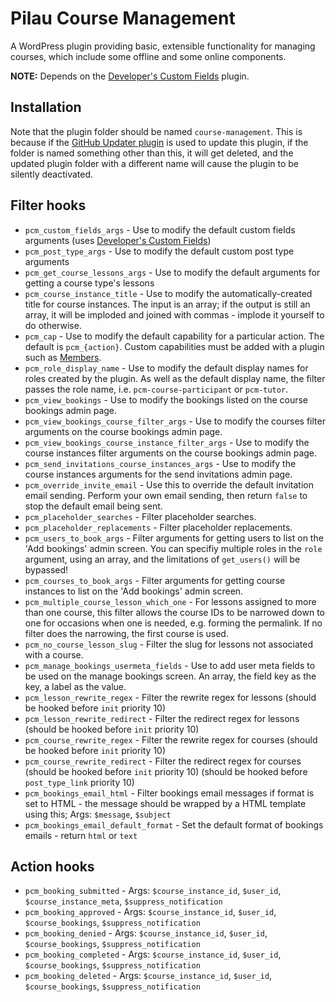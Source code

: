 # Pilau Course Management

A WordPress plugin providing basic, extensible functionality for managing courses, which include some offline and some online components.

**NOTE:** Depends on the [Developer's Custom Fields](https://github.com/gyrus/WordPress-Developers-Custom-Fields) plugin.

## Installation

Note that the plugin folder should be named `course-management`. This is because if the [GitHub Updater plugin](https://github.com/afragen/github-updater) is used to update this plugin, if the folder is named something other than this, it will get deleted, and the updated plugin folder with a different name will cause the plugin to be silently deactivated.

## Filter hooks

* `pcm_custom_fields_args` - Use to modify the default custom fields arguments (uses [Developer's Custom Fields](http://sltaylor.co.uk/wordpress/developers-custom-fields-docs/))
* `pcm_post_type_args` - Use to modify the default custom post type arguments
* `pcm_get_course_lessons_args` - Use to modify the default arguments for getting a course type's lessons
* `pcm_course_instance_title` - Use to modify the automatically-created title for course instances. The input is an array; if the output is still an array, it will be imploded and joined with commas - implode it yourself to do otherwise.
* `pcm_cap` - Use to modify the default capability for a particular action. The default is `pcm_{action}`. Custom capabilities must be added with a plugin such as [Members](http://wordpress.org/plugins/members/).
* `pcm_role_display_name` - Use to modify the default display names for roles created by the plugin. As well as the default display name, the filter passes the role name, i.e. `pcm-course-participant` or `pcm-tutor`.
* `pcm_view_bookings` - Use to modify the bookings listed on the course bookings admin page.
* `pcm_view_bookings_course_filter_args` - Use to modify the courses filter arguments on the course bookings admin page.
* `pcm_view_bookings_course_instance_filter_args` - Use to modify the course instances filter arguments on the course bookings admin page.
* `pcm_send_invitations_course_instances_args` - Use to modify the course instances arguments for the send invitations admin page.
* `pcm_override_invite_email` - Use this to override the default invitation email sending. Perform your own email sending, then return `false` to stop the default email being sent.
* `pcm_placeholder_searches` - Filter placeholder searches.
* `pcm_placeholder_replacements` - Filter placeholder replacements.
* `pcm_users_to_book_args` - Filter arguments for getting users to list on the 'Add bookings' admin screen. You can specifiy multiple roles in the `role` argument, using an array, and the limitations of `get_users()` will be bypassed!
* `pcm_courses_to_book_args` - Filter arguments for getting course instances to list on the 'Add bookings' admin screen.
* `pcm_multiple_course_lesson_which_one` - For lessons assigned to more than one course, this filter allows the course IDs to be narrowed down to one for occasions when one is needed, e.g. forming the permalink. If no filter does the narrowing, the first course is used.
* `pcm_no_course_lesson_slug` - Filter the slug for lessons not associated with a course.
* `pcm_manage_bookings_usermeta_fields` - Use to add user meta fields to be used on the manage bookings screen. An array, the field key as the key, a label as the value.
* `pcm_lesson_rewrite_regex` - Filter the rewrite regex for lessons (should be hooked before `init` priority 10)
* `pcm_lesson_rewrite_redirect` - Filter the redirect regex for lessons (should be hooked before `init` priority 10)
* `pcm_course_rewrite_regex` - Filter the rewrite regex for courses (should be hooked before `init` priority 10)
* `pcm_course_rewrite_redirect` - Filter the redirect regex for courses (should be hooked before `init` priority 10)
 (should be hooked before `post_type_link` priority 10)
* `pcm_bookings_email_html` - Filter bookings email messages if format is set to HTML - the message should be wrapped by a HTML template using this; Args: `$message`, `$subject`
* `pcm_bookings_email_default_format` - Set the default format of bookings emails - return `html` or `text`

## Action hooks

* `pcm_booking_submitted` - Args: `$course_instance_id`, `$user_id`, `$course_instance_meta`, `$suppress_notification`
* `pcm_booking_approved` - Args: `$course_instance_id`, `$user_id`, `$course_bookings`, `$suppress_notification`
* `pcm_booking_denied` - Args: `$course_instance_id`, `$user_id`, `$course_bookings`, `$suppress_notification`
* `pcm_booking_completed` - Args: `$course_instance_id`, `$user_id`, `$course_bookings`, `$suppress_notification`
* `pcm_booking_deleted` - Args: `$course_instance_id`, `$user_id`, `$course_bookings`, `$suppress_notification`
